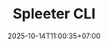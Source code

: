 ---
title: Spleeter CLI
slug: Spleeter CLI
description: mengekstrak audio untuk memisahkan vokal dan instrumen
image: "spleeter-cli-1.avif"
stack: ['python', 'deezer/spleeter', 'ffmpeg']
category: CLI
status: Personal
demo: https://www.youtube.com/watch?v=U4VXwWKjKu4
# download: https://lynk.id/irfanykywz/zmj9ogw7mz4d
# buy: https:google.com/ncr
github: https://github.com/ykywz-python/spleeter-cli
date: 2025-10-14T11:00:35+07:00
draft: false
# =============================
overview:
    - aplikasi untuk memisahkan vokal dan instrumen, dibuat dalam bentuk perintah untuk mempermudah penggunaan
# =============================
feature:
    - name: "Ekstrak Audio"
      icon: 'ri-file-text-line'
      description: "memisahkan vokal dan instrumen"
    - name: "Berbasis CLI"
      icon: 'ri-file-text-line'
      description: "memudahkan penggunaan tanpa harus install apapun"
    - name: "Output bisa JSON"
      icon: 'ri-file-text-line'
      description: "bisa dikembangkan lagi menjadi GUI"
galery:
    - name: "Tampilan Sebelum dijalankan"
      description: "terlihat command sebelum menjalankan perintah"
      image: "spleeter-cli-1.avif"   
    - name: "Tampilan Setelah dijalankan"
      description: "hasil dari perintah akan menampilkan pesan berhasil"
      image: "spleeter-cli-2.avif"            

changelog:
  - version: "1.0.0"
    date: "14 Oktober 2025"
    changes:
      - tag: "Fitur Baru"
        description: "rilis project"
---                  